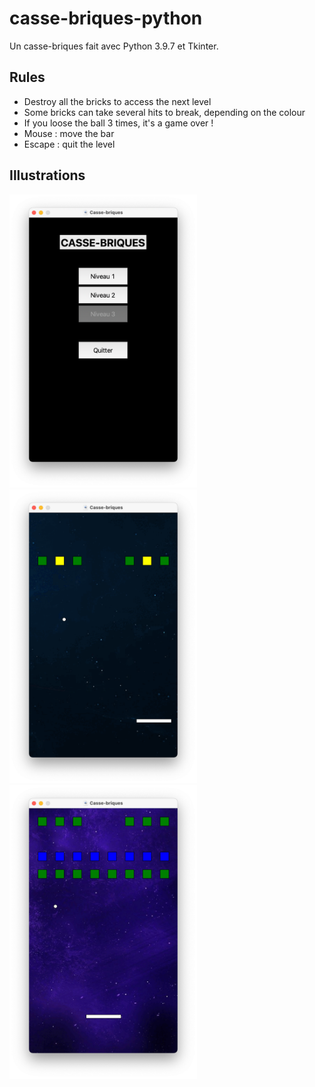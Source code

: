 # casse-briques-python
Un casse-briques fait avec Python 3.9.7 et Tkinter.

## Rules
- Destroy all the bricks to access the next level
- Some bricks can take several hits to break, depending on the colour
- If you loose the ball 3 times, it's a game over !
- Mouse : move the bar
- Escape : quit the level

## Illustrations

<img src="https://github.com/Valrani/casse-briques-python/blob/master/readme/showcase1.png" width="300"/> <img src="https://github.com/Valrani/casse-briques-python/blob/master/readme/showcase2.png" width="300"/> <img src="https://github.com/Valrani/casse-briques-python/blob/master/readme/showcase3.png" width="300"/> 
